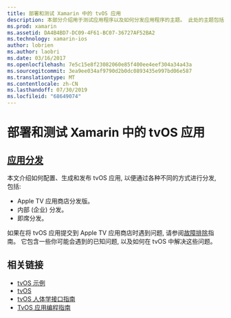 ```yaml
---
title: 部署和测试 Xamarin 中的 tvOS 应用
description: 本部分介绍用于测试应用程序以及如何分发应用程序的主题。 此处的主题包括用于调试的工具、部署到测试人员以及如何将应用程序发布到 Apple TV 应用商店。
ms.prod: xamarin
ms.assetid: DA4B4BD7-DC09-4F61-BC07-36727AF52BA2
ms.technology: xamarin-ios
author: lobrien
ms.author: laobri
ms.date: 03/16/2017
ms.openlocfilehash: 7e5c15e8f23082060e85f400ee4eef304a34a43a
ms.sourcegitcommit: 3ea9ee034af9790d2b0dc0893435e997bd06e587
ms.translationtype: MT
ms.contentlocale: zh-CN
ms.lasthandoff: 07/30/2019
ms.locfileid: "68649074"
---
```

# <a name="deploying-and-testing-tvos-apps-in-xamarin"></a>部署和测试 Xamarin 中的 tvOS 应用

## <a name="app-distributioniostvosdeploy-testapp-distributionindexmd"></a>[应用分发](~/ios/tvos/deploy-test/app-distribution/index.md)

本文介绍如何配置、生成和发布 tvOS 应用, 以便通过各种不同的方式进行分发, 包括:

- Apple TV 应用商店分发版。
- 内部 (企业) 分发。
- 即席分发。

如果在将 tvOS 应用提交到 Apple TV 应用商店时遇到问题, 请参阅[故障排除](~/ios/tvos/troubleshooting.md)指南。 它包含一些你可能会遇到的已知问题, 以及如何在 tvOS 中解决这些问题。

## <a name="related-links"></a>相关链接

- [tvOS 示例](https://docs.microsoft.com/samples/browse/?products=xamarin&term=Xamarin.iOS+tvOS)
- [tvOS](https://developer.apple.com/tvos/)
- [tvOS 人体学接口指南](https://developer.apple.com/tvos/human-interface-guidelines/)
- [TvOS 应用编程指南](https://developer.apple.com/library/prerelease/tvos/documentation/General/Conceptual/AppleTV_PG/)
